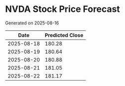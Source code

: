 # NVDA Stock Price Forecast

Generated on 2025-08-16



| Date | Predicted Close |
|---|---|
| 2025-08-18 | 180.28 |
| 2025-08-19 | 180.64 |
| 2025-08-20 | 180.88 |
| 2025-08-21 | 181.05 |
| 2025-08-22 | 181.17 |